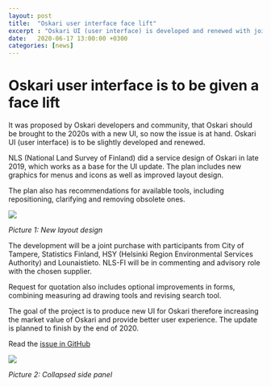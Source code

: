 ```yaml
---
layout: post
title:  "Oskari user interface face lift"
excerpt : "Oskari UI (user interface) is developed and renewed with joint funding."
date:   2020-06-17 13:00:00 +0300
categories: [news]
---
```


# Oskari user interface is to be given a face lift

It was proposed by Oskari developers and community, that Oskari should be brought to the 2020s with a new UI, so now the issue is at hand. Oskari UI (user interface) is to be slightly developed and renewed.
   
NLS (National Land Survey of Finland) did a service design of Oskari in late 2019, which works as a base for the UI update. 
The plan includes new graphics for menus and icons as well as improved layout design. 

The plan also has recommendations for available tools, including repositioning, clarifying and removing obsolete ones. 

<img src="/img/layout_design.png" class="img-responsive"/>

*Picture 1: New layout design* 
 
The development will be a joint purchase with participants from City of Tampere, Statistics Finland, HSY (Helsinki Region Environmental Services Authority) and Lounaistieto. NLS-FI will be in commenting and advisory role with the chosen supplier. 

Request for quotation also includes optional improvements in forms, combining measuring ad drawing tools and revising search tool. 

The goal of the project is to produce new UI for Oskari therefore increasing the market value of Oskari and provide better user experience. The update is planned to finish by the end of 2020. 

Read the [issue in GitHub](https://github.com/oskariorg/oskari-docs/issues/110)

<img src="/img/sidepanel.png" class="img-responsive"/>

*Picture 2: Collapsed side panel* 
